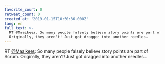 ```yaml
---
favorite_count: 0
retweet_count: 0
created_at: "2019-01-15T10:50:36.000Z"
lang: en
full_text: >-
  RT @Maaikees: So many people falsely believe story points are part of Scrum.
  Originally, they aren't! Just got dragged into another needles…
---
```


RT [@Maaikees](https://twitter.com/Maaikees): So many people falsely believe
story points are part of Scrum. Originally, they aren't! Just got dragged into
another needles…
